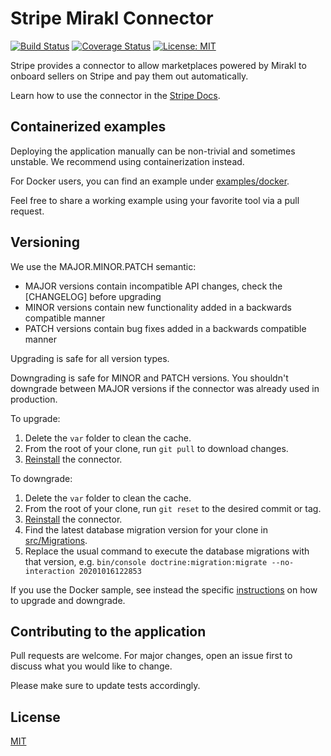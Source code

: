 Stripe Mirakl Connector
=======================

[![Build Status](https://github.com/stripe/stripe-mirakl-connector/workflows/.github/workflows/build.yml/badge.svg)](https://github.com/stripe/stripe-mirakl-connector/actions)
[![Coverage Status](https://coveralls.io/repos/github/stripe/stripe-mirakl-connector/badge.svg?branch=master)](https://coveralls.io/github/stripe/stripe-mirakl-connector?branch=master)
[![License: MIT](https://img.shields.io/badge/License-MIT-yellow.svg)](https://opensource.org/licenses/MIT)

Stripe provides a connector to allow marketplaces powered by Mirakl to onboard sellers on Stripe and pay them out automatically.

Learn how to use the connector in the [Stripe Docs](https://stripe.com/docs/plugins/mirakl).

## Containerized examples

Deploying the application manually can be non-trivial and sometimes unstable. We recommend using containerization instead.

For Docker users, you can find an example under [examples/docker](examples/docker).

Feel free to share a working example using your favorite tool via a pull request.

## Versioning

We use the MAJOR.MINOR.PATCH semantic:

- MAJOR versions contain incompatible API changes, check the [CHANGELOG] before upgrading
- MINOR versions contain new functionality added in a backwards compatible manner
- PATCH versions contain bug fixes added in a backwards compatible manner

Upgrading is safe for all version types.

Downgrading is safe for MINOR and PATCH versions. You shouldn't downgrade between MAJOR versions if the connector was already used in production.

To upgrade:

1. Delete the `var` folder to clean the cache.
2. From the root of your clone, run `git pull` to download changes.
3. [Reinstall](https://stripe.com/docs/plugins/mirakl/install#manually) the connector.

To downgrade:

1. Delete the `var` folder to clean the cache.
2. From the root of your clone, run `git reset` to the desired commit or tag.
3. [Reinstall](https://stripe.com/docs/plugins/mirakl/install#manually) the connector.
4. Find the latest database migration version for your clone in [src/Migrations](src/Migrations).
5. Replace the usual command to execute the database migrations with that version, e.g. `bin/console doctrine:migration:migrate --no-interaction 20201016122853`

If you use the Docker sample, see instead the specific [instructions](examples/docker#upgrade) on how to upgrade and downgrade.

## Contributing to the application

Pull requests are welcome. For major changes, open an issue first to discuss what you would like to change.

Please make sure to update tests accordingly.

## License

[MIT](LICENSE.md)
